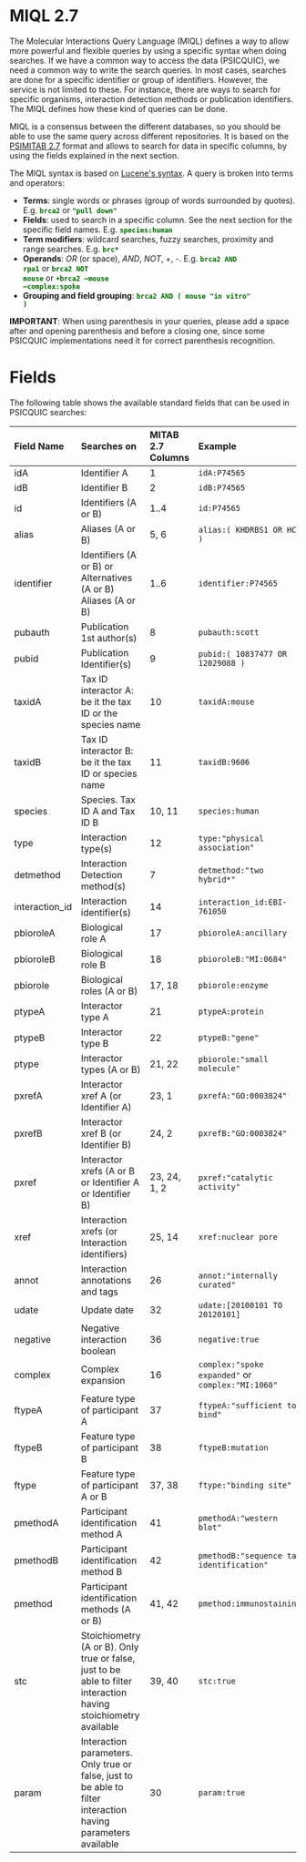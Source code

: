# MIQL 2.7 #

The Molecular Interactions Query Language (MIQL) defines a way to allow more powerful and flexible queries by using a specific syntax when doing searches. If we have a common way to access the data (PSICQUIC), we need a common way to write the search queries.
In most cases, searches are done for a specific identifier or group of identifiers. However, the service is not limited to these. For instance, there are ways to search for specific organisms, interaction detection methods or publication identifiers. The MIQL defines how these kind of queries can be done.

MIQL is a consensus between the different databases, so you should be able to use the same query across different repositories. It is based on the [PSIMITAB 2.7](http://code.google.com/p/psicquic/wiki/MITAB27Format) format and allows to search for data in specific columns, by using the fields explained in the next section.

The MIQL syntax is based on [Lucene's syntax](http://lucene.apache.org/java/3_0_0/queryparsersyntax.html). A query is broken into terms and operators:

  * **Terms**: single words or phrases (group of words surrounded by quotes). E.g. <font color='#006600'><b><code>brca2</code></b></font> or <font color='#006600'><b><code>"pull down"</code></b></font>
  * **Fields**: used to search in a specific column. See the next section for the specific field names. E.g. <font color='#006600'> <b><code>species:human</code></b></font>
  * **Term modifiers**: wildcard searches, fuzzy searches, proximity and range searches. E.g. <font color='#006600'><b><code>brc*</code></b></font>
  * **Operands**: _OR_ (or space), _AND_, _NOT_, +, -. E.g. <font color='#006600'><b><code>brca2 AND rpa1</code></b></font>  or  <font color='#006600'><b><code>brca2 NOT mouse</code></b></font> or <font color='#006600'><b><code>+brca2 –mouse –complex:spoke</code></b></font>
  * **Grouping and field grouping**: <font color='#006600'><b><code>brca2 AND ( mouse "in vitro" )</code></b></font>

**IMPORTANT**: When using parenthesis in your queries, please add a space after and opening parenthesis and before a closing one, since some PSICQUIC implementations need it for correct parenthesis recognition.


# Fields #

The following table shows the available standard fields that can be used in PSICQUIC searches:

| **Field Name** | **Searches on** | **MITAB 2.7 Columns**| **Example** |
|:---------------|:----------------|:---------------------|:------------|
| idA | Identifier A | 1 | `idA:P74565` |
| idB | Identifier B | 2 |`idB:P74565` |
| id | Identifiers (A or B) | 1..4 | `id:P74565` |
| alias | Aliases (A or B) | 5, 6 | `alias:( KHDRBS1 OR HCK )` |
| identifier | Identifiers (A or B) or Alternatives (A or B)  Aliases (A or B) | 1..6 | `identifier:P74565` |
| pubauth | Publication 1st author(s) | 8 | `pubauth:scott` |
| pubid | Publication Identifier(s)  | 9 | `pubid:( 10837477 OR 12029088 )` |
| taxidA | Tax ID interactor A: be it the tax ID or the species name | 10 | `taxidA:mouse` |
| taxidB | Tax ID interactor B: be it the tax ID or species name | 11 | `taxidB:9606` |
| species | Species. Tax ID A and Tax ID B | 10, 11| `species:human` |
| type	| Interaction type(s) | 12 | `type:"physical association"` |
| detmethod | Interaction Detection method(s) | 7 | `detmethod:"two hybrid*"` |
| interaction\_id | Interaction identifier(s) | 14 | `interaction_id:EBI-761050` |
| pbioroleA | Biological role A | 17 | `pbioroleA:ancillary` |
| pbioroleB | Biological role B | 18 | `pbioroleB:"MI:0684"` |
| pbiorole | Biological roles (A or B) | 17, 18 | `pbiorole:enzyme` |
| ptypeA | Interactor type A | 21 | `ptypeA:protein` |
| ptypeB | Interactor type B | 22 | `ptypeB:"gene"` |
| ptype | Interactor types (A or B) | 21, 22 | `pbiorole:"small molecule"` |
| pxrefA | Interactor xref A (or Identifier A) | 23, 1 | `pxrefA:"GO:0003824"` |
| pxrefB | Interactor xref B (or Identifier B) | 24, 2 | `pxrefB:"GO:0003824"` |
| pxref | Interactor xrefs (A or B or Identifier A or Identifier B) | 23, 24, 1, 2 | `pxref:"catalytic activity"` |
| xref | Interaction xrefs (or Interaction identifiers) | 25, 14 | `xref:nuclear pore` |
| annot | Interaction annotations and tags | 26 | `annot:"internally curated"` |
| udate | Update date | 32 | `udate:[20100101 TO 20120101]` |
| negative | Negative interaction boolean | 36 | `negative:true` |
| complex | Complex expansion | 16 | `complex:"spoke expanded"` or `complex:"MI:1060"` |
| ftypeA | Feature type of participant A | 37 | `ftypeA:"sufficient to bind"` |
| ftypeB | Feature type of participant B | 38 | `ftypeB:mutation` |
| ftype | Feature type of participant A or B | 37, 38 | `ftype:"binding site"` |
| pmethodA | Participant identification method A | 41 | `pmethodA:"western blot"` |
| pmethodB | Participant identification method B | 42 | `pmethodB:"sequence tag identification"` |
| pmethod | Participant identification methods (A or B) | 41, 42 | `pmethod:immunostaining` |
| stc | Stoichiometry (A or B). Only true or false, just to be able to filter interaction having stoichiometry available | 39, 40 | `stc:true` |
| param | Interaction parameters. Only true or false, just to be able to filter interaction having parameters available | 30 | `param:true` |
